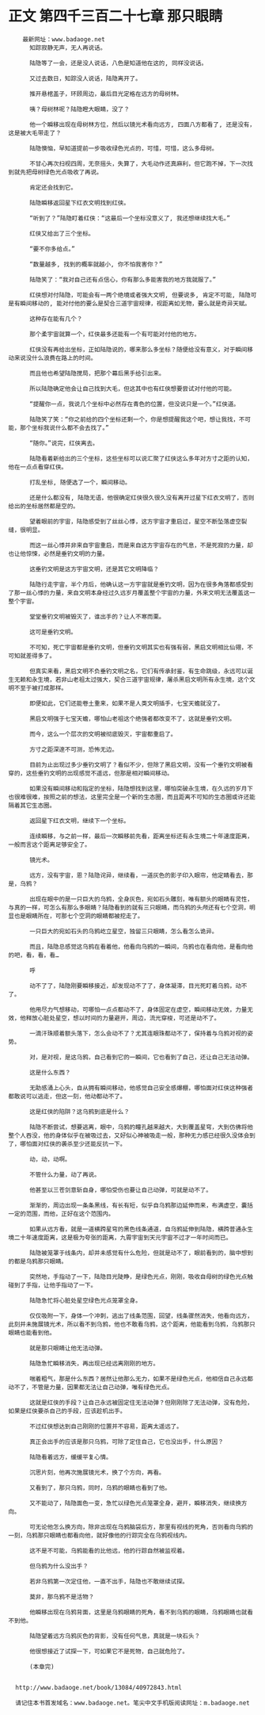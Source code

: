 # 正文 第四千三百二十七章 那只眼睛
        最新网址：www.badaoge.net
          知踪寂静无声，无人再说话。
      
          陆隐等了一会，还是没人说话，八色是知道他在这的, 同样没说话。
      
          又过去数日，知踪没人说话，陆隐离开了。
      
          推开悬棺盖子，环顾周边，最后目光定格在远方的母树林。
      
          咦？母树林呢？陆隐瞪大眼睛，没了？
      
          他一个瞬移出现在母树林方位，然后以镜光术看向远方, 四面八方都看了, 还是没有，这是被大毛带走了？
      
          陆隐懊恼，早知道提前一步吸收绿色光点的，可惜，可惜，这么多母树。
      
          不甘心再次扫视四周，无奈摇头，失算了，大毛动作还真麻利，但它跑不掉，下一次找到就先把母树绿色光点吸收了再说。
      
          肯定还会找到它。
      
          陆隐瞬移返回星下红衣文明找到红侠。
      
          “听到了？”陆隐盯着红侠：“这最后一个坐标没意义了, 我还想继续找大毛。”
      
          红侠又给出了三个坐标。
      
          “要不你多给点。”
      
          “数量越多, 找到的概率就越小, 你不怕我害你？”
      
          陆隐笑了：“我对自己还有点信心，你有那么多能害我的地方我就服了。”
      
          红侠想对付陆隐，可能会有一两个绝境或者强大文明, 但要说多, 肯定不可能, 陆隐可是有瞬间移动的, 能对付他的要么是契合三道宇宙规律，视距离如无物，要么就是奇异天赋。
      
          这种存在能有几个？
      
          那个柔宇宙就算一个，红侠最多还能有一个有可能对付他的地方。
      
          红侠没有再给出坐标，正如陆隐说的，哪来那么多坐标？随便给没有意义，对于瞬间移动来说没什么浪费在路上的时间。
      
          而且他也希望陆隐搅局，把那个幕后黑手给引出来。
      
          所以陆隐确定他会让自己找到大毛，但这其中也有红侠想要尝试对付他的可能。
      
          “提醒你一点，我说几个坐标中必然存在青色的位置，但没说只是一个。”红侠道。
      
          陆隐笑了笑：“你之前给的四个坐标还剩一个，你是想提醒我这个吧，想让我找，不可能，那个坐标我说什么都不会去找了。”
      
          “随你。”说完，红侠离去。
      
          陆隐看着新给出的三个坐标，这些坐标可以说汇聚了红侠这么多年对方寸之距的认知，他在一点点看穿红侠。
      
          打乱坐标, 随便选了一个，瞬间移动。
      
          还是什么都没有, 陆隐无语，他很确定红侠很久很久没有离开过星下红衣文明了，否则给出的坐标居然都是空的。
      
          望着眼前的宇宙，陆隐感受到了丝丝心悸，这方宇宙才重启过，星空不断坠落虚空裂缝，很明显。
      
          而这一丝心悸并非来自宇宙重启，而是来自这方宇宙存在的气息，不是死寂的力量，却也让他惊悚，必然是垂钓文明的力量。
      
          这垂钓文明是这方宇宙文明，还是其它文明降临？
      
          陆隐行走宇宙，半个月后，他确认这一方宇宙就是垂钓文明，因为在很多角落都感受到了那一丝心悸的力量，来自文明本身经过久远岁月覆盖整个宇宙的力量，外来文明无法覆盖这一整个宇宙。
      
          堂堂垂钓文明被毁灭了，谁出手的？让人不寒而栗。
      
          这可是垂钓文明。
      
          不可知，死亡宇宙都是垂钓文明，但垂钓文明其实也有强有弱，黑启文明相比仙翎，不可知就差得多了。
      
          但真实来看，黑启文明不负垂钓文明之名，它们有传承封鉴，有生命跳级，永远可以诞生无赖和永生境，若非山老祖太过强大，契合三道宇宙规律，屠杀黑启文明所有永生境，这个文明不至于被打成那样。
      
          即便如此，它们还能卷土重来，如果不是人类文明插手，七宝天蟾就没了。
      
          黑启文明强于七宝天蟾，哪怕山老祖这个绝强者都改变不了，这就是垂钓文明。
      
          而今，这么一个层次的文明被彻底毁灭，宇宙都重启了。
      
          方寸之距深邃不可测，恐怖无边。
      
          目前为止出现过多少垂钓文明了？看似不少，但除了黑启文明，没有一个垂钓文明被看穿的，这些垂钓文明的出现感觉不遥远，但那是相对瞬间移动。
      
          如果没有瞬间移动和指定的坐标，陆隐想找到这里，哪怕突破永生境，在久远的岁月下也很难很难，按照之前的想法，这里完全是一个新的生态圈，而且距离不可知的生态圈或许还能隔着其它生态圈。
      
          返回星下红衣文明，继续下一个坐标。
      
          连续瞬移，与之前一样，最后一次瞬移前先看，距离坐标还有永生境二十年速度距离，一般而言这个距离足够安全了。
      
          镜光术。
      
          远方，没有宇宙，恩？陆隐诧异，继续看，一道灰色的影子印入眼帘，他定睛看去，那是，乌鸦？
      
          出现在眼中的是一只巨大的乌鸦，全身灰色，宛如石头雕刻，唯有额头的眼睛有灵性，与真的一样，可怎么有那么多眼睛？陆隐看到的就有三只眼睛，而乌鸦的头颅还有七个空洞，明显也是眼睛所在，可那七个空洞的眼睛都被挖走了。
      
          一只巨大的宛如石头的乌鸦屹立星空，独留三只眼睛，怎么看怎么诡异。
      
          而且，陆隐总感觉这乌鸦在看着他，他看向乌鸦的一瞬间，乌鸦也在看向他，是看向他的吧，看，看，看…
      
          呼
      
          动不了了，陆隐刚要瞬移接近，却发现动不了了，身体凝滞，目光死盯着乌鸦，动不了。
      
          他用尽力气想移动，可哪怕一点点都动不了，身体固定在虚空，瞬间移动无效，力量无效，他释放心脏处星空，想以时间的力量避开，周边，流光穿梭，可还是动不了。
      
          一滴汗珠顺着额头落下，怎么会动不了？尤其连眼珠都动不了，保持着与乌鸦对视的姿势。
      
          对，是对视，是这乌鸦，自己看到它的一瞬间，它也看到了自己，还让自己无法动弹。
      
          这是什么东西？
      
          无助感涌上心头，自从拥有瞬间移动，他感觉自己安全感爆棚，哪怕面对红侠这种强者都敢说可以逃走，但这一刻，他动都动不了。
      
          这是红侠的陷阱？这乌鸦到底是什么？
      
          陆隐不断尝试，想要逃离，眼中，乌鸦的瞳孔越来越大，大到覆盖星穹，大到仿佛将他整个人吞没，他的身体似乎在被吸过去，又好似心神被吸走一般，那种无力感已经很久没体会到了，哪怕面对红侠的袭杀至少还能反抗一下。
      
          动，动，动啊。
      
          不管什么力量，动了再说。
      
          他甚至以三苍剑意斩自身，哪怕受伤也要让自己动弹，可就是动不了。
      
          渐渐的，周边出现一条条黑线，有长有短，似乎自乌鸦那边延伸而来，布满虚空，囊括一定的范围，而他，正好在这个范围内。
      
          如果从远方看，就是一道横跨星穹的黑色线条通道，自乌鸦延伸到陆隐，横跨普通永生境二十年速度距离，这是极为夸张的距离，九霄宇宙到天元宇宙不过才一年时间而已。
      
          陆隐被笼罩于线条内，却并未感觉有什么危险，但就是动不了，眼前看到的，脑中想到的都是乌鸦那只眼睛。
      
          突然地，手指动了一下，陆隐目光陡睁，是绿色光点，刚刚，吸收自母树的绿色光点触碰到了手指，让他手指动了一下。
      
          陆隐急忙将心脏处星空绿色光点笼罩全身。
      
          仅仅吸附一下，身体一个冲刺，逃出了线条范围，回望，线条骤然消失，他看向远方，此刻并未施展镜光术，所以看不到乌鸦，他也不敢看乌鸦，这个距离，他能看到乌鸦，乌鸦那只眼睛也能看到他。
      
          就是那只眼睛让他无法动弹。
      
          陆隐急忙瞬移消失，再出现已经远离刚刚的地方。
      
          喘着粗气，那是什么东西？居然让他那么无力，如果不是绿色光点，他相信自己永远都动不了，不管是力量，因果都无法让自己动弹，唯有绿色光点。
      
          这就是红侠的手段？让自己永远被固定住无法动弹？但刚刚除了无法动弹，没有危险，如果是红侠要杀自己的手段，应该趁机出手。
      
          不过红侠想达到自己刚刚的位置并不容易，距离太遥远了。
      
          真正会出手的应该是那只乌鸦，可除了定住自己，它也没出手，什么原因？
      
          陆隐看着远方，缓缓平复心情。
      
          沉思片刻，他再次施展镜光术，换了个方向，再看。
      
          又看到了，那只乌鸦，同时，乌鸦的眼睛也看到了他。
      
          又不能动了，陆隐面色一变，急忙以绿色光点笼罩全身，避开，瞬移消失，继续换方向。
      
          可无论他怎么换方向，除非出现在乌鸦脑袋后方，那里有视线的死角，否则看向乌鸦的一刻，乌鸦那只眼睛也都看向他，就好像他的行踪完全在乌鸦视线内。
      
          这不是不可能，乌鸦能看的比他远，他的行踪自然被监视着。
      
          但乌鸦为什么没出手？
      
          若非乌鸦第一次定住他，一直不出手，陆隐也不敢继续试探。
      
          莫非，那乌鸦不是活物？
      
          他瞬移出现在乌鸦背面，这里是乌鸦眼睛的死角，看不到乌鸦的眼睛，乌鸦眼睛也就看不到他。
      
          陆隐望着远方乌鸦灰色的背影，没有任何气息，真就是一块石头？
      
          他很想接近了试探一下，可如果它不是死物，自己就危险了。
      
          (本章完)
      
      
      http://www.badaoge.net/book/13084/40972843.html
      
      请记住本书首发域名：www.badaoge.net。笔尖中文手机版阅读网址：m.badaoge.net